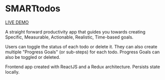 # SMARTtodos

[LIVE DEMO](https://jturgeon88.github.io/SMARTtodos "SMARTtodos App Demo")

A straight forward productivity app that guides you towards creating Specific, Measurable, Actionable, Realistic, Time-based goals.

Users can toggle the status of each todo or delete it. They can also create multiple "Progress Goals" (or sub-steps) for each todo. Progress Goals can also be toggled or deleted.

Frontend app created with ReactJS and a Redux architecture. Persists state locally.
